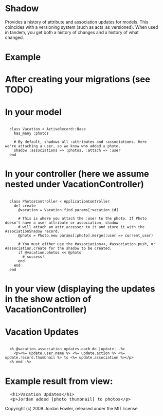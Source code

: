 Shadow
======

Provides a history of attribute and association updates for models. This coincides with a versioning system (such as acts_as_versioned). When used in tandem, you get both a history of changes and a history of what changed.

Example
=======

# After creating your migrations (see TODO)

# In your model

<pre><code>
  class Vacation < ActiveRecord::Base
    has_many :photos

    # By default, shadows all :attributes and :associations. Here we're attaching a user, so we know who added a photo.
    shadow :associations => :photos, :attach => :user
  end
</code></pre>

# In your controller (here we assume nested under VacationController)

<pre><code>
  class PhotosController < ApplicationController
    def create
      @vacation = Vacation.find params[:vacation_id]

      # This is where you attach the :user to the photo. If Photo doesn't have a user attribute or association, shadow
      # will attach an attr_accessor to it and store it with the AssociationShadow record.
      @photo = Photo.new params[:photo].merge(:user => current_user)

      # You must either use the #association<<, #association.push, or #association.create for the shadow to be created.
      if @vacation.photos << @photo
        # success!
      end
    end
  end
</code></pre>

# In your view (displaying the updates in the show action of VacationController)

<h1>Vacation Updates</h1>

<pre><code>
  &lt;% @vacation.association_updates.each do |update| -%&gt;
    &lt;p&gt;&lt;%= update.user.name %&gt; &lt;%= update.action %&gt; &lt;%= update.record.thumbnail %&gt; to &lt;%= update.association %&gt;&lt;/p&gt;
  &lt;% end -%&gt;
</code></pre>

# Example result from view:

<pre>
  &lt;h1&gt;Vacation Updates&lt;/h1&gt;
  &lt;p&gt;Jordan added [photo thumbnail] to photos&lt;/p&gt;
</pre>



Copyright (c) 2008 Jordan Fowler, released under the MIT license
